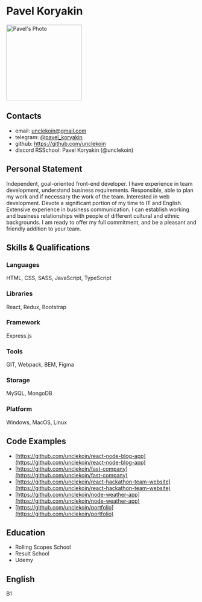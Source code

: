 # Pavel Koryakin

<img src="https://avatars3.githubusercontent.com/u/47181578?s=400&amp;u=c73a2738261e037755c480aa397a2a89d500f5c3&amp;v=4" alt="Pavel's Photo" width="200">

## Contacts

* email: <a href="mailto:unclekoin@gmail.com">unclekoin@gmail.com</a>
* telegram: [@pavel_koryakin](https://t.me/pavel_koryakin)
* github: https://github.com/unclekoin
* discord RSSchool: Pavel Koryakin (@unclekoin)

## Personal Statement

Independent, goal-oriented front-end developer. I have experience in team development, understand business requirements. Responsible, able to plan my work and if necessary the work of the team. Interested in web development. Devote a significant portion of my time to IT and English. Extensive experience in business communication. I can establish working and business relationships with people of different cultural and ethnic backgrounds. I am ready to offer my full commitment, and be a pleasant and friendly addition to your team.

## Skills & Qualifications
### Languages
HTML, CSS, SASS, JavaScript, TypeScript
### Libraries
React, Redux, Bootstrap
### Framework
Express.js
### Tools
GIT, Webpack, BEM, Figma
### Storage
MySQL, MongoDB
### Platform
Windows, MacOS, Linux
## Code Examples
* [https://github.com/unclekoin/react-node-blog-app](https://github.com/unclekoin/react-node-blog-app)
* [https://github.com/unclekoin/fast-company](https://github.com/unclekoin/fast-company)
* [https://github.com/unclekoin/react-hackathon-team-website](https://github.com/unclekoin/react-hackathon-team-website)
* [https://github.com/unclekoin/node-weather-app](https://github.com/unclekoin/node-weather-app)
* [https://github.com/unclekoin/portfolio](https://github.com/unclekoin/portfolio)

## Education
* Rolling Scopes School
* Result School
* Udemy

## English
B1
